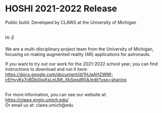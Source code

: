 # HOSHI 2021-2022 Release
Public build. Developed by CLAWS at the University of Michigan <br /><br />


Hi ✌<br />

We are a multi-disciplinary project team from the University of Michigan, focusing on making augmented reality (AR) applications for astronauts. 

If you want to try out our work for the 2021-2022 school year, you can find instructions to download and run it here: https://docs.google.com/document/d/1HJeAH2WNf-irEHyyKs7cBDb0iwXsLeUMi_XbSqsd90A/edit?usp=sharing<br /><br />

For more information, you can see our website at: https://claws.engin.umich.edu/ <br />
Or email us at: claws.umich@edu
